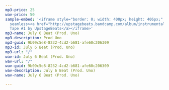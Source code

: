 ```yaml
---
mp3-price: 25
wav-price: 50
sample-embed: '<iframe style="border: 0; width: 400px; height: 406px;" src="https://bandcamp.com/EmbeddedPlayer/album=1576623668/size=large/bgcol=ffffff/linkcol=0687f5/artwork=none/track=526224164/transparent=true/"
  seamless><a href="http://upstagebeats.bandcamp.com/album/instrumental-tape-1">Instrumental
  Tape #1 by UpstageBeats</a></iframe>'
mp3-name: July 6 Beat (Prod. Uno)
mp3-description: Prod Uno
mp3-guid: 9b09c5e8-8232-4cd2-b681-afe60c206309
mp3-id: July 6 Beat (Prod. Uno)
mp3-url: "/"
wav-id: July 6 Beat (Prod. Uno)
wav-url: "/"
wav-guid: 9b09c5e8-8232-4cd2-b681-afe60c206309
wav-description: July 6 Beat (Prod. Uno)
wav-name: July 6 Beat (Prod. Uno)

---
```

